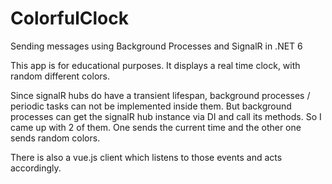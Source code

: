 # ColorfulClock
Sending messages using Background Processes and SignalR in .NET 6

This app is for educational purposes.
It displays a real time clock, with random different colors.

Since signalR hubs do have a transient lifespan, background processes / periodic tasks can not be implemented inside them.
But background processes can get the signalR hub instance via DI and call its methods.
So I came up with 2 of them. One sends the current time and the other one sends random colors.

There is also a vue.js client which listens to those events and acts accordingly.
